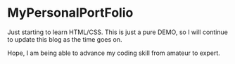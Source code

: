 # MyPersonalPortFolio
Just starting to learn HTML/CSS. This is just a pure DEMO, so I will continue to update this blog as the time goes on.

Hope, I am being able to advance my coding skill from amateur to expert.
